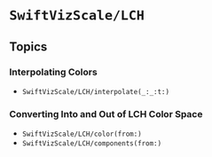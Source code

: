 # ``SwiftVizScale/LCH``

## Topics

### Interpolating Colors

- ``SwiftVizScale/LCH/interpolate(_:_:t:)``

### Converting Into and Out of LCH Color Space

- ``SwiftVizScale/LCH/color(from:)``
- ``SwiftVizScale/LCH/components(from:)``
